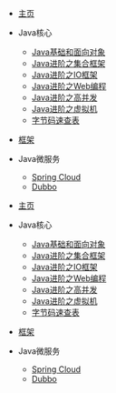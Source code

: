- [主页](README.md)
- Java核心
  - [Java基础和面向对象](java/base.md)
  - [Java进阶之集合框架](java/collection.md)
  - [Java进阶之IO框架](java/io.md)
  - [Java进阶之Web编程](java/web.md)
  - [Java进阶之高并发](java/juc.md)
  - [Java进阶之虚拟机](java/jvm.md)
  - [字节码速查表](java/bytecode.md)
- [框架](framework/index.md)
- Java微服务
  - [Spring Cloud](micros/sc.md)
  - [Dubbo](micros/dubbo.md)

- [主页](s-java/README.md)
- Java核心
  - [Java基础和面向对象](s-java/java/base.md)
  - [Java进阶之集合框架](s-java/java/collection.md)
  - [Java进阶之IO框架](s-java/java/io.md)
  - [Java进阶之Web编程](s-java/java/web.md)
  - [Java进阶之高并发](s-java/java/juc.md)
  - [Java进阶之虚拟机](s-java/java/jvm.md)
  - [字节码速查表](s-java/java/bytecode.md)
- [框架](s-java/framework/index.md)
- Java微服务
  - [Spring Cloud](s-java/micros/sc.md)
  - [Dubbo](s-java/micros/dubbo.md) 


